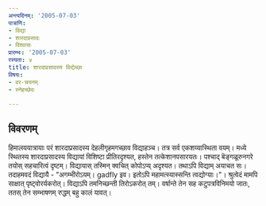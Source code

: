 ```yaml
---
अन्त्यदिनम्: '2005-07-03'
पात्राणि:
- विद्या
- शारदाप्रसादः
- विश्वासः
प्रारम्भः: '2005-07-03'
रस्यता: ४
title: शारदाप्रसादस्य विद्येच्छा
विषयः:
- वर-चयनम्
- स्नेहच्छेदः

---
```


## विवरणम्
हिमालययात्रायाः परं शारदाप्रसादस्य देहलीगृहमगच्छाव विद्याहञ्च। तत्र सर्व एकशय्यास्थिता वयम्। मध्ये स्थितस्य शारदाप्रसादस्य विद्यायां विशिष्टा प्रीतिरदृश्यत, हस्तेन तत्केशानपसारयतः। पश्चाद् बॆङ्गळूरुनगरे तयोस् सहचारित्वं दृष्टम्। विद्यायास् तस्मिन् क्वचित् कोपोऽप्य् अदृश्यत। तथाऽपि विद्याम् अयाचत सः। तदाहमवदं विद्यायै - "अगम्भीरोऽयम्। gadfly इव। इतोऽपि महामत्स्यास्सन्ति त्वद्योग्याः।"। श्रुत्वेदं मामपि साक्षात् पृष्ट्वोरर्यकरोत्। विद्याऽपि तमनिच्छन्ती तिरोऽकरोत् तम्। वर्षान्ते तेन सह कटुपत्रविनिमयो जातः, ततस् तेन सम्भाषणम् रुद्धम् बहु कालं यावत्।

